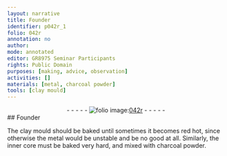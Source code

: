 ```yaml
---
layout: narrative
title: Founder
identifier: p042r_1
folio: 042r
annotation: no
author:
mode: annotated
editor: GR8975 Seminar Participants
rights: Public Domain
purposes: [making, advice, observation]
activities: []
materials: [metal, charcoal powder]
tools: [clay mould]
---
```


 <div class="folio" align="center">- - - - - <a href="http://gallica.bnf.fr/ark:/12148/btv1b10500001g/f89.image" target="_blank"><img src="https://cu-mkp.github.io/GR8975-edition/assets/photo-icon.png" alt="folio image: " style="display:inline-block; margin-bottom:-3px;"/>042r</a> - - - - - </div>    
## Founder

 
The <span class="tool">clay mould</span> should be baked until sometimes it becomes red hot, since otherwise the <span class="material">metal</span> would be unstable and be no good at all. Similarly, the inner core must be baked very hard, and mixed with <span class="material">charcoal powder</span>.
 